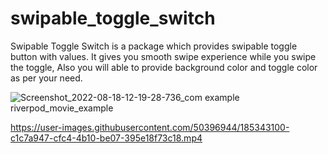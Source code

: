 # swipable_toggle_switch

Swipable Toggle Switch is a package which provides swipable toggle button with values. It gives you smooth swipe experience while you swipe the toggle, Also you will able to provide background color and toggle color as per your need.

![Screenshot_2022-08-18-12-19-28-736_com example riverpod_movie_example](https://user-images.githubusercontent.com/50396944/185343066-b78ee84d-1847-44d6-9782-b9e5d70cf6c4.jpg)


https://user-images.githubusercontent.com/50396944/185343100-c1c7a947-cfc4-4b10-be07-395e18f73c18.mp4

